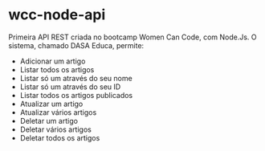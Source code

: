# wcc-node-api
Primeira API REST criada no bootcamp Women Can Code, com Node.Js. O sistema, chamado DASA Educa, permite:
- Adicionar um artigo
- Listar todos os artigos
- Listar só um através do seu nome
- Listar só um através do seu ID
- Listar todos os artigos publicados
- Atualizar um artigo
- Atualizar vários artigos
- Deletar um artigo
- Deletar vários artigos
- Deletar todos os artigos